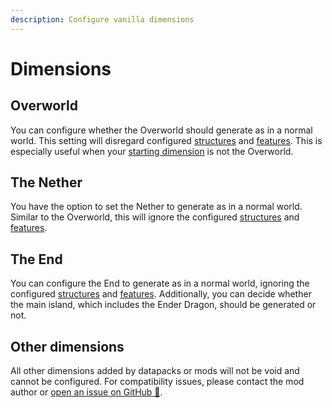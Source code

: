 ```yaml
---
description: Configure vanilla dimensions
---
```


# Dimensions
## Overworld
You can configure whether the Overworld should generate as in a normal world. This setting will disregard
configured [structures](structures.md#generating-structures) and [features](structures.md#generating-features). This is
especially useful when your [starting dimension](spawn.md#dimension) is not the Overworld.

## The Nether
You have the option to set the Nether to generate as in a normal world. Similar to the Overworld, this will ignore the
configured [structures](structures.md#generating-structures) and [features](structures.md#generating-features).

## The End
You can configure the End to generate as in a normal world, ignoring the
configured [structures](structures.md#generating-structures) and [features](structures.md#generating-features).
Additionally, you can decide whether the main island, which includes the Ender Dragon, should be generated or not.

## Other dimensions
All other dimensions added by datapacks or mods will not be void and cannot be configured. For compatibility issues,
please contact the mod author
or [open an issue on GitHub 🔗](https://github.com/ChaoticTrials/SkyblockBuilder/issues/new?assignees=MelanX&labels=enhancement&template=feature_request.md&title=).
